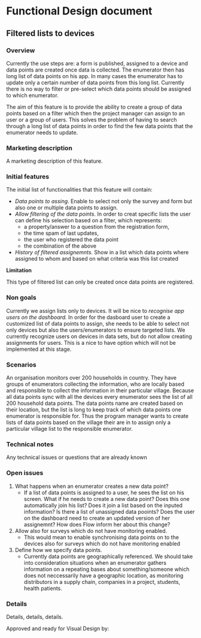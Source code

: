 # Functional Design document

Filtered lists to devices 
-------------

### Overview
Currently the use steps are: a form is published, assigned to a device and data points are created once data is collected. The enumerator then has long list of data points on his app. In many cases the enumerator has to update only a certain number of data points from this long list. Currently there is no way to filter or pre-select which data points should be assigned to which enumerator.

The aim of this feature is to provide the ability to create a group of data points based on a filter which then the project manager can assign to an user or a group of users. This solves the problem of having to search through a long list of data points in order to find the few data points that the enumerator needs to update.

### Marketing description
A marketing description of this feature.

### Initial features
The initial list of functionalities that this feature will contain:
- *Data points to assing*. Enable to select not only the survey and form but also one or multiple data points to assign. 
- *Allow filtering of the data points.* In order to creat specific lists the user can define his selection based on a filter, which represents:
    - a property/answer to a question from the registration form, 
    - the time spam of last updates, 
    - the user who registered the data point
    - the combination of the above
- *History of filtered assignemnts.* Show in a list which data points where assigned to whom and based on what criteria was this list created

**Limitation**

This type of filtered list can only be created once data points are registered. 

### Non goals
Currently we assign lists only to devices. It will be nice to *recognise app users on the dashboard.* In order for the dasboard user to create a customized list of data points to assign, she needs to be able to select not only devices but also the users/enumerators to ensure targeted lists. We currently recognize users on devices in data sets, but do not allow creating assignments for users.
This is a nice to have option which will not be implemented at this stage. 

### Scenarios

An organisation monitors over 200 households in country. They have groups of enumerators collecting the information, who are locally based and responsible to collect the information in their particular village. Because all data points sync with all the devices every enumerator sees the list of all 200 household data points. The data points name are created based on their location, but the list is long to keep track of which data points one enumerator is responsible for. Thus the program manager wants to create lists of data points based on the village their are in to assign only a particular village list to the responsible enumerator. 

### Technical notes
Any technical issues or questions that are already known

### Open issues
1. What happens when an enumerator creates a new data point? 
    - If a list of data points is assigned to a user, he sees the list on his screen. What if he needs to create a new data point? Does this one automatically join his list? Does it join a list based on the inputed information? Is there a list of unassigned data pooints? Does the user on the dashboard need to create an updated version of her assignemnt? How does Flow inform her about this change?
2. Allow also for surveys which do not have monitoring enabled. 
    - This would mean to enable synchronising data points on to the devices also for surveys which do not have monitoring enabled 
3. Define how we specify data points.
    - Currently data points are geographically referenced. We should take into consideration situations when an enumerator gathers information on a repeating bases about something/someone which does not neccessarily have a geographic location, as monitoring distributors in a supply chain, companies in a project, students, health patients. 

### Details
Details, details, details.

Approved and ready for Visual Design by: 
